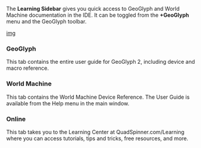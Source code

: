 The **Learning Sidebar** gives you quick access to GeoGlyph and World Machine documentation in the IDE. It can be toggled from the **+GeoGlyph** menu and the GeoGlyph toolbar.

[img](...)

### GeoGlyph
This tab contains the entire user guide for GeoGlyph 2, including device and macro reference.

### World Machine
This tab contains the World Machine Device Reference. The User Guide is available from the Help menu in the main window.

### Online
This tab takes you to the Learning Center at QuadSpinner.com/Learning where you can access tutorials, tips and tricks, free resources, and more.
